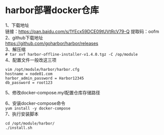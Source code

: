 harbor部署docker仓库
====================
1、下载地址  
链接：https://pan.baidu.com/s/1YEcx59DCE09tUVtRcV79-Q 提取码：oofm  
2、github下载地址  
https://github.com/goharbor/harbor/releases  
3、解压缩  
``` # tar xvf harbor-offline-installer-v1.4.0.tgz -C /op/module ```  
4、配置文件一般改这三项  
```
vim /opt/module/harbor/harbor.cfg
hostname = node01.com
harbor_admin_password = Harbor12345
db_password = root123
```  
5、修改docker-compose.myl配置仓库存储路径  

6、安装docker-compose命令  
``` yum install -y docker-compose ```  
7、执行安装脚本  
``` 
cd /opt/module/harbor/
./install.sh
```
